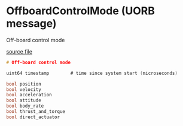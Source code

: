 # OffboardControlMode (UORB message)

Off-board control mode

[source file](https://github.com/PX4/PX4-Autopilot/blob/release/1.15/msg/OffboardControlMode.msg)

```c
# Off-board control mode

uint64 timestamp		# time since system start (microseconds)

bool position
bool velocity
bool acceleration
bool attitude
bool body_rate
bool thrust_and_torque
bool direct_actuator

```

